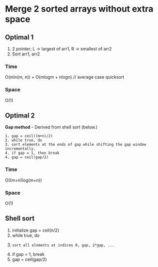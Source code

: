  # Merge 2 sorted arrays without extra space
 ## Optimal 1
 1. 2 pointer; L -> largest of arr1, R -> smallest of arr2
 2. Sort arr1, arr2
 ### Time
 O(min(m, n)) + O(mlogm + nlogn) // average case quicksort
 ### Space
 O(1)
 ## Optimal 2
 **Gap method** - Derived from shell sort (below.)
 ```
 1. gap = ceil((m+n)/2)
 2. while true, do
 3. sort elements at the ends of gap while shifting the gap window incrementally.
 4. if gap = 1, then break
 4. gap = ceil(gap/2)
 ```
 ### Time
 O((m+n)log(m+n))
 ### Space
 O(1)
 ## Shell sort
 1. initialize gap = ceil(n/2)
 2. while true, do
 3.     sort all elements at indices 0, gap, 2*gap, ...
 4. if gap = 1, break
 5. gap = ceil(gap/2)